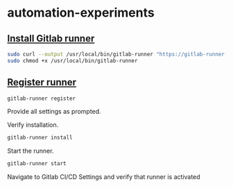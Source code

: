# automation-experiments

## [Install Gitlab runner](https://docs.gitlab.com/runner/install/osx.html)

```bash
sudo curl --output /usr/local/bin/gitlab-runner "https://gitlab-runner-downloads.s3.amazonaws.com/latest/binaries/gitlab-runner-darwin-amd64"
sudo chmod +x /usr/local/bin/gitlab-runner
```

## [Register runner](https://docs.gitlab.com/runner/register/#macos)

```bash
gitlab-runner register
```

Provide all settings as prompted.


Verify installation.

```bash
gitlab-runner install
```

Start the runner.

```bash
gitlab-runner start
```

Navigate to Gitlab CI/CD Settings and verify that runner is activated